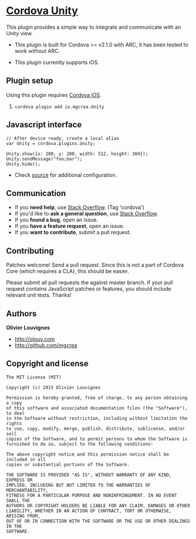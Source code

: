 # [Cordova Unity](https://github.com/mgcrea/cordova-unity)

This plugin provides a simple way to integrate and communicate with an Unity view.

* This plugin is built for Cordova >= v2.1.0 with ARC, it has been tested to work without ARC.

* This plugin currently supports iOS.


## Plugin setup

Using this plugin requires [Cordova iOS](https://github.com/apache/cordova-ios).

1. `cordova plugin add io.mgcrea.Unity`


## Javascript interface

    // After device ready, create a local alias
    var Unity = cordova.plugins.Unity;

    Unity.show({x: 200, y: 200, width: 512, height: 384});
    Unity.sendMessage("foo;bar");
    Unity.hide();

* Check [source](https://github.com/mgcrea/cordova-unity/tree/master/www/Unity.js) for additional configuration.


## Communication

- If you **need help**, use [Stack Overflow](http://stackoverflow.com/questions/tagged/cordova). (Tag 'cordova')
- If you'd like to **ask a general question**, use [Stack Overflow](http://stackoverflow.com/questions/tagged/cordova).
- If you **found a bug**, open an issue.
- If you **have a feature request**, open an issue.
- If you **want to contribute**, submit a pull request.


## Contributing

Patches welcome! Send a pull request. Since this is not a part of Cordova Core (which requires a CLA), this should be easier.

Please submit all pull requests the against master branch. If your pull request contains JavaScript patches or features, you should include relevant unit tests. Thanks!


## Authors

**Olivier Louvignes**

+ http://olouv.com
+ http://github.com/mgcrea


## Copyright and license

    The MIT License (MIT)

    Copyright (c) 2015 Olivier Louvignes

    Permission is hereby granted, free of charge, to any person obtaining a copy
    of this software and associated documentation files (the "Software"), to deal
    in the Software without restriction, including without limitation the rights
    to use, copy, modify, merge, publish, distribute, sublicense, and/or sell
    copies of the Software, and to permit persons to whom the Software is
    furnished to do so, subject to the following conditions:

    The above copyright notice and this permission notice shall be included in all
    copies or substantial portions of the Software.

    THE SOFTWARE IS PROVIDED "AS IS", WITHOUT WARRANTY OF ANY KIND, EXPRESS OR
    IMPLIED, INCLUDING BUT NOT LIMITED TO THE WARRANTIES OF MERCHANTABILITY,
    FITNESS FOR A PARTICULAR PURPOSE AND NONINFRINGEMENT. IN NO EVENT SHALL THE
    AUTHORS OR COPYRIGHT HOLDERS BE LIABLE FOR ANY CLAIM, DAMAGES OR OTHER
    LIABILITY, WHETHER IN AN ACTION OF CONTRACT, TORT OR OTHERWISE, ARISING FROM,
    OUT OF OR IN CONNECTION WITH THE SOFTWARE OR THE USE OR OTHER DEALINGS IN THE
    SOFTWARE.
